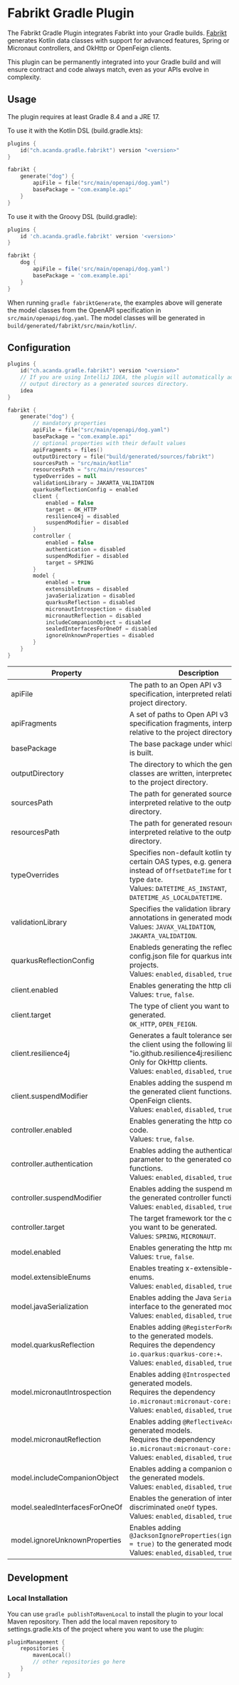 # Fabrikt Gradle Plugin

The Fabrikt Gradle Plugin integrates Fabrikt into your Gradle builds.
[Fabrikt](https://github.com/cjbooms/fabrikt) generates Kotlin data classes with
support for advanced features, Spring or Micronaut controllers, and OkHttp or
OpenFeign clients.

This plugin can be permanently integrated into your Gradle build and will ensure
contract and code always match, even as your APIs evolve in complexity.

## Usage

The plugin requires at least Gradle 8.4 and a JRE 17.

To use it with the Kotlin DSL (build.gradle.kts):

```kotlin
plugins {
    id("ch.acanda.gradle.fabrikt") version "<version>"
}

fabrikt {
    generate("dog") {
        apiFile = file("src/main/openapi/dog.yaml")
        basePackage = "com.example.api"
    }
}
```

To use it with the Groovy DSL (build.gradle):

```groovy
plugins {
    id 'ch.acanda.gradle.fabrikt' version '<version>'
}

fabrikt {
    dog {
        apiFile = file('src/main/openapi/dog.yaml')
        basePackage = 'com.example.api'
    }
}
```

When running `gradle fabriktGenerate`, the examples above will generate the
model classes from the OpenAPI specification in `src/main/openapi/dog.yaml`. The
model classes will be generated in `build/generated/fabrikt/src/main/kotlin/`.

## Configuration

```kotlin
plugins {
    id("ch.acanda.gradle.fabrikt") version "<version>"
    // If you are using IntelliJ IDEA, the plugin will automatically add the
    // output directory as a generated sources directory.
    idea
}

fabrikt {
    generate("dog") {
        // mandatory properties
        apiFile = file("src/main/openapi/dog.yaml")
        basePackage = "com.example.api"
        // optional properties with their default values
        apiFragments = files()
        outputDirectory = file("build/generated/sources/fabrikt")
        sourcesPath = "src/main/kotlin"
        resourcesPath = "src/main/resources"
        typeOverrides = null
        validationLibrary = JAKARTA_VALIDATION
        quarkusReflectionConfig = enabled
        client {
            enabled = false
            target = OK_HTTP
            resilience4j = disabled
            suspendModifier = disabled
        }
        controller {
            enabled = false
            authentication = disabled
            suspendModifier = disabled
            target = SPRING
        }
        model {
            enabled = true
            extensibleEnums = disabled
            javaSerialization = disabled
            quarkusReflection = disabled
            micronautIntrospection = disabled
            micronautReflection = disabled
            includeCompanionObject = disabled
            sealedInterfacesForOneOf = disabled
            ignoreUnknownProperties = disabled
        }
    }
}
```

| Property                       | Description                                                                                                                                                                                              | Default value                     |
|--------------------------------|----------------------------------------------------------------------------------------------------------------------------------------------------------------------------------------------------------|-----------------------------------|
| apiFile                        | The path to an Open API v3 specification, interpreted relative to the project directory.                                                                                                                 |                                   |
| apiFragments                   | A set of paths to Open API v3 specification fragments, interpreted relative to the project directory.                                                                                                    | `files()`                         |
| basePackage                    | The base package under which all code is built.                                                                                                                                                          |                                   |
| outputDirectory                | The directory to which the generated classes are written, interpreted relative to the project directory.                                                                                                 | `build/generated/sources/fabrikt` |
| sourcesPath                    | The path for generated source files, interpreted relative to the output directory.                                                                                                                       | `src/main/kotlin`                 |
| resourcesPath                  | The path for generated resource files, interpreted relative to the output directory.                                                                                                                     | `src/main/resources`              |
| typeOverrides                  | Specifies non-default kotlin types for certain OAS types, e.g. generate `Instant` instead of `OffsetDateTime` for the OAS type `date`.<br/>Values: `DATETIME_AS_INSTANT`, `DATETIME_AS_LOCALDATETIME`.   | not set                           |
| validationLibrary              | Specifies the validation library used for annotations in generated model classes.<br/>Values: `JAVAX_VALIDATION`, `JAKARTA_VALIDATION`.                                                                  | `JAKARTA_VALIDATION`              |
| quarkusReflectionConfig        | Enableds generating the reflection-config.json file for quarkus integration projects.<br/>Values: `enabled`, `disabled`, `true`, `false`.                                                                | `enabled`                         |
| client.enabled                 | Enables generating the http client code.<br/>Values: `true`, `false`.                                                                                                                                    | `false`                           |
| client.target                  | The type of client you want to be generated.<br/>`OK_HTTP`, `OPEN_FEIGN`.                                                                                                                                | `OK_HTTP`                         |
| client.resilience4j            | Generates a fault tolerance service for the client using the following library "io.github.resilience4j:resilience4j-all:+". Only for OkHttp clients.<br/>Values: `enabled`, `disabled`, `true`, `false`. | `disabled`                        |
| client.suspendModifier         | Enables adding the suspend modifier to the generated client functions. Only for OpenFeign clients.<br/>Values: `enabled`, `disabled`, `true`, `false`.                                                   | `disabled`                        |
| controller.enabled             | Enables generating the http controller code.<br/>Values: `true`, `false`.                                                                                                                                | `false`                           |
| controller.authentication      | Enables adding the authentication parameter to the generated controller functions.<br/>Values: `enabled`, `disabled`, `true`, `false`.                                                                   | `disabled`                        |
| controller.suspendModifier     | Enables adding the suspend modifier to the generated controller functions.<br/>Values: `enabled`, `disabled`, `true`, `false`.                                                                           | `disabled`                        |
| controller.target              | The target framework tor the controllers you want to be generated.<br/>Values: `SPRING`, `MICRONAUT`.                                                                                                    | `SPRING`                          |
| model.enabled                  | Enables generating the http model code.<br/>Values: `true`, `false`.                                                                                                                                     | `true`                            |
| model.extensibleEnums          | Enables treating x-extensible-enums as enums.<br/>Values: `enabled`, `disabled`, `true`, `false`.                                                                                                        | `disabled`                        |
| model.javaSerialization        | Enables adding the Java `Serializable` interface to the generated models.<br/>Values: `enabled`, `disabled`, `true`, `false`.                                                                            | `disabled`                        |      
| model.quarkusReflection        | Enables adding `@RegisterForReflection` to the generated models.<br/>Requires the dependency `io.quarkus:quarkus-core:+`.<br/>Values: `enabled`, `disabled`, `true`, `false`.                            | `disabled`                        |
| model.micronautIntrospection   | Enables adding `@Introspected` to the generated models.<br/>Requires the dependency `io.micronaut:micronaut-core:+`.<br/>Values: `enabled`, `disabled`, `true`, `false`.                                 | `disabled`                        |
| model.micronautReflection      | Enables adding `@ReflectiveAccess` to the generated models.<br/>Requires the dependency `io.micronaut:micronaut-core:+`.<br/>Values: `enabled`, `disabled`, `true`, `false`.                             | `disabled`                        |      
| model.includeCompanionObject   | Enables adding a companion object to the generated models.<br/>Values: `enabled`, `disabled`, `true`, `false`.                                                                                           | `disabled`                        |
| model.sealedInterfacesForOneOf | Enables the generation of interfaces for discriminated `oneOf` types.<br/>Values: `enabled`, `disabled`, `true`, `false`.                                                                                | `disabled`                        |
| model.ignoreUnknownProperties  | Enables adding `@JacksonIgnoreProperties(ignoreUnknown = true)` to the generated models.<br/>Values: `enabled`, `disabled`, `true`, `false`.                                                             | `disabled`                        |

## Development

### Local Installation

You can use `gradle publishToMavenLocal` to install the plugin to your local Maven repository.
Then add the local maven repository to settings.gradle.kts of the project where you want to use the plugin:

```kotlin
pluginManagement {
    repositories {
        mavenLocal()
        // other repositories go here
    }
}
```
